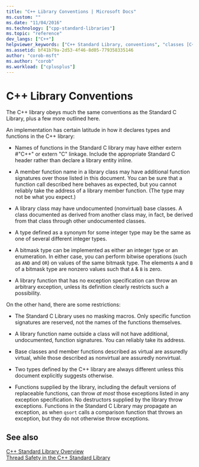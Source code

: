 ```yaml
---
title: "C++ Library Conventions | Microsoft Docs"
ms.custom: ""
ms.date: "11/04/2016"
ms.technology: ["cpp-standard-libraries"]
ms.topic: "reference"
dev_langs: ["C++"]
helpviewer_keywords: ["C++ Standard Library, conventions", "classes [C++]", "functions [C++], library naming conventions", "naming conventions [C++], C++ Standard Library", "conventions [C++], C++ Standard Library", "function names [C++]", "coding conventions, C++ Standard Library", "naming conventions [C++], C++ library"]
ms.assetid: bf41b79a-2d53-4f46-8d05-779358335146
author: "corob-msft"
ms.author: "corob"
ms.workload: ["cplusplus"]
---
```

# C++ Library Conventions

The C++ library obeys much the same conventions as the Standard C Library, plus a few more outlined here.

An implementation has certain latitude in how it declares types and functions in the C++ library:

- Names of functions in the Standard C library may have either extern #"C++" or extern "C" linkage. Include the appropriate Standard C header rather than declare a library entity inline.

- A member function name in a library class may have additional function signatures over those listed in this document. You can be sure that a function call described here behaves as expected, but you cannot reliably take the address of a library member function. (The type may not be what you expect.)

- A library class may have undocumented (nonvirtual) base classes. A class documented as derived from another class may, in fact, be derived from that class through other undocumented classes.

- A type defined as a synonym for some integer type may be the same as one of several different integer types.

- A bitmask type can be implemented as either an integer type or an enumeration. In either case, you can perform bitwise operations (such as `AND` and `OR`) on values of the same bitmask type. The elements `A` and `B` of a bitmask type are nonzero values such that `A` & `B` is zero.

- A library function that has no exception specification can throw an arbitrary exception, unless its definition clearly restricts such a possibility.

On the other hand, there are some restrictions:

- The Standard C Library uses no masking macros. Only specific function signatures are reserved, not the names of the functions themselves.

- A library function name outside a class will not have additional, undocumented, function signatures. You can reliably take its address.

- Base classes and member functions described as virtual are assuredly virtual, while those described as nonvirtual are assuredly nonvirtual.

- Two types defined by the C++ library are always different unless this document explicitly suggests otherwise.

- Functions supplied by the library, including the default versions of replaceable functions, can throw *at most* those exceptions listed in any exception specification. No destructors supplied by the library throw exceptions. Functions in the Standard C Library may propagate an exception, as when `qsort` calls a comparison function that throws an exception, but they do not otherwise throw exceptions.

## See also

[C++ Standard Library Overview](../standard-library/cpp-standard-library-overview.md)<br/>
[Thread Safety in the C++ Standard Library](../standard-library/thread-safety-in-the-cpp-standard-library.md)<br/>
